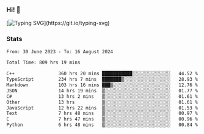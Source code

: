 ### Hi!  👋

[![Typing SVG](https://readme-typing-svg.herokuapp.com?font=Fira+Code&pause=1000&width=435&lines=Hello!+I'm+Texiwustion.)](https://git.io/typing-svg)

### Stats

<!--START_SECTION:waka-->

```txt
From: 30 June 2023 - To: 16 August 2024

Total Time: 809 hrs 19 mins

C++                360 hrs 20 mins ███████████░░░░░░░░░░░░░░   44.52 %
TypeScript         234 hrs 7 mins  ███████▒░░░░░░░░░░░░░░░░░   28.93 %
Markdown           103 hrs 16 mins ███▒░░░░░░░░░░░░░░░░░░░░░   12.76 %
JSON               14 hrs 19 mins  ▒░░░░░░░░░░░░░░░░░░░░░░░░   01.77 %
C#                 13 hrs 2 mins   ▒░░░░░░░░░░░░░░░░░░░░░░░░   01.61 %
Other              13 hrs          ▒░░░░░░░░░░░░░░░░░░░░░░░░   01.61 %
JavaScript         12 hrs 22 mins  ▒░░░░░░░░░░░░░░░░░░░░░░░░   01.53 %
Text               7 hrs 48 mins   ▒░░░░░░░░░░░░░░░░░░░░░░░░   00.97 %
C                  7 hrs 47 mins   ▒░░░░░░░░░░░░░░░░░░░░░░░░   00.96 %
Python             6 hrs 48 mins   ▒░░░░░░░░░░░░░░░░░░░░░░░░   00.84 %
```

<!--END_SECTION:waka-->
